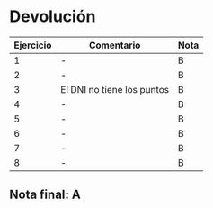# Devolución

| Ejercicio | Comentario                 | Nota |
| --------- | -------------------------- | ---- |
| 1         | -                          | B    |
| 2         | -                          | B    |
| 3         | El DNI no tiene los puntos | B    |
| 4         | -                          | B    |
| 5         | -                          | B    |
| 6         | -                          | B    |
| 7         | -                          | B    |
| 8         | -                          | B    |

## Nota final: **A**
